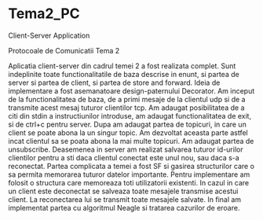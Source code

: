 # Tema2_PC
Client-Server Application

Protocoale de Comunicatii Tema 2

Aplicatia client-server din cadrul temei 2 a fost realizata complet. Sunt indeplinite toate
functionalitatile de baza descrise in enunt, si partea de server si partea de client, si partea
de store and forward. Ideia de implementare a fost asemanatoare design-paternului Decorator.
Am inceput de la functionalitatea de baza, de a primi mesaje de la clientul udp si de a transmite
acest mesaj tuturor clientilor tcp. Am adaugat posibilitatea de a citi din stdin a instructiunilor
introduse, am adaugat functionalitatea de exit, si de ctrl+c pentru server. Dupa am adaugat 
partea de topicuri, in care un client se poate abona la un singur topic. Am dezvoltat aceasta
parte astfel incat clientul sa se poata abona la mai multe topicuri. Am adaugat partea 
de unsubscribe. Deasemenea in server am realizat salvarea tuturor id-urilor clientilor 
pentru a sti daca clientul conectat este unul nou, sau daca s-a reconectat. Partea complicata
a temei a fost SF si gasirea structurilor care o sa permita memorarea tuturor datelor importante.
Pentru implementare am folosit o structura care memoreaza toti utilizatorii existenti. In cazul
in care un client este deconectat se salveaza toate mesajele transmise acestui client. La 
reconectarea lui se transmit toate mesajele salvate. In final am implementat partea cu algoritmul
Neagle si tratarea cazurilor de eroare.
